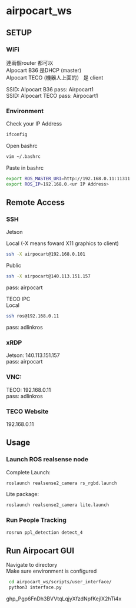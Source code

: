 # airpocart_ws

## SETUP 
### WiFi <br>
連兩個router 都可以<br>
AIpocart B36 是DHCP (master)<br>
AIpocart TECO (機器人上面的） 是 client<br>

SSID: AIpocart B36   pass: Airpocart1<br>
SSID: AIpocart TECO pass: Airpocart1<br>

### Environment
Check your IP Address
```sh
ifconfig
```
Open bashrc
```sh
vim ~/.bashrc
```
Paste in bashrc
```sh
export ROS_MASTER_URI=http://192.168.0.11:11311
export ROS_IP=192.168.0.<ur IP Address>
```

## Remote Access<br>

### SSH
Jetson<br>

Local (-X means foward X11 graphics to client)
```sh
ssh -X airpocart@192.168.0.101
```
Public 
```sh
ssh -X airpocart@140.113.151.157
```
pass: airpocart<br>

TECO IPC<br>
Local
```sh
ssh ros@192.168.0.11
```
pass: adlinkros<br>


### xRDP<br>
Jetson: 140.113.151.157<br>
pass: airpocart<br>

### VNC:<br>
TECO: 192.168.0.11<br>
pass: adlinkros<br>

### TECO Website<br>
192.168.0.11<br>


## Usage

### Launch ROS realsense node<br>
Complete Launch: 
```sh
roslaunch realsense2_camera rs_rgbd.launch
```
Lite package:
```sh
roslaunch realsense2_camera lite.launch
```
### Run People Tracking<br>
```sh
rosrun ppl_detection detect_4
```

## Run Airpocart GUI
Navigate to directory<br>
Make sure environment is configured<br>
```sh
 cd airpocart_ws/scripts/user_interface/
 python3 interface.py
```
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
 
